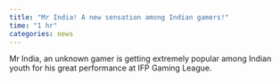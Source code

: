 ```yaml
---
title: "Mr India! A new sensation among Indian gamers!"
time: "1 hr"
categories: news
---
```


Mr India, an unknown gamer is getting extremely popular among Indian youth for his great performance at IFP Gaming League.